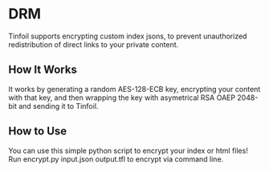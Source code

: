 # DRM
Tinfoil supports encrypting custom index jsons, to prevent unauthorized redistribution of direct links to your private content.

## How It Works
It works by generating a random AES-128-ECB key, encrypting your content with that key, and then wrapping the key with asymetrical RSA OAEP 2048-bit and sending it to Tinfoil.

## How to Use
You can use this simple python script to encrypt your index or html files! Run encrypt.py input.json output.tfl to encrypt via command line.